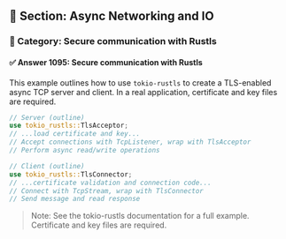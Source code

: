 ## 📘 Section: Async Networking and IO
### 🔹 Category: Secure communication with Rustls
#### ✅ Answer 1095: Secure communication with Rustls

This example outlines how to use `tokio-rustls` to create a TLS-enabled async TCP server and client. In a real application, certificate and key files are required.

```rust
// Server (outline)
use tokio_rustls::TlsAcceptor;
// ...load certificate and key...
// Accept connections with TcpListener, wrap with TlsAcceptor
// Perform async read/write operations
```

```rust
// Client (outline)
use tokio_rustls::TlsConnector;
// ...certificate validation and connection code...
// Connect with TcpStream, wrap with TlsConnector
// Send message and read response
```

> Note: See the tokio-rustls documentation for a full example. Certificate and key files are required.
